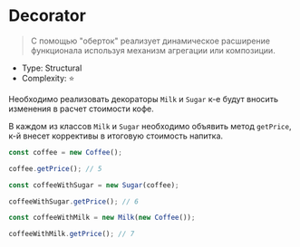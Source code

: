 # Decorator

> С помощью "оберток" реализует динамическое расширение функционала 
> используя механизм агрегации или композиции.

- Type: Structural
- Complexity: ⭐

Необходимо реализовать декораторы `Milk` и `Sugar` к-е будут вносить
изменения в расчет стоимости кофе.

В каждом из классов `Milk` и `Sugar` необходимо объявить метод `getPrice`,
к-й внесет коррективы в итоговую стоимость напитка.

```js
const coffee = new Coffee();

coffee.getPrice(); // 5

const coffeeWithSugar = new Sugar(coffee);

coffeeWithSugar.getPrice(); // 6

const coffeeWithMilk = new Milk(new Coffee());

coffeeWithMilk.getPrice(); // 7
```
